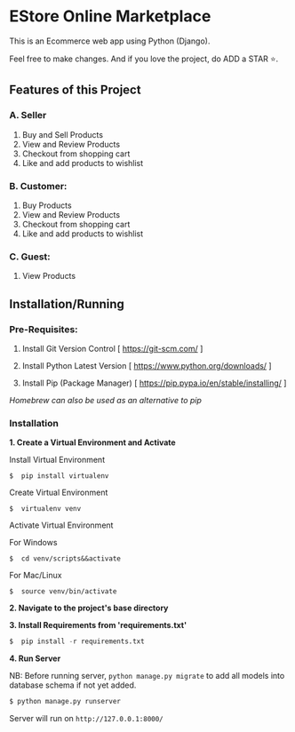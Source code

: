 # EStore Online Marketplace

This is an Ecommerce web app using Python (Django).

Feel free to make changes. And if you love the project, do ADD a STAR ⭐️.

## Features of this Project

### A. Seller

1. Buy and Sell Products
2. View and Review Products
3. Checkout from shopping cart
4. Like and add products to wishlist

### B. Customer:

1. Buy Products
2. View and Review Products
3. Checkout from shopping cart
4. Like and add products to wishlist

### C. Guest:

1. View Products


## Installation/Running

### Pre-Requisites:

1. Install Git Version Control
[ https://git-scm.com/ ]

2. Install Python Latest Version
[ https://www.python.org/downloads/ ]

3. Install Pip (Package Manager)
[ https://pip.pypa.io/en/stable/installing/ ]

*Homebrew can also be used as an alternative to pip*

### Installation

**1. Create a Virtual Environment and Activate**

Install Virtual Environment
```
$  pip install virtualenv
```

Create Virtual Environment

```
$  virtualenv venv
```

Activate Virtual Environment

For Windows
```
$  cd venv/scripts&&activate
```

For Mac/Linux
```
$  source venv/bin/activate
```

**2. Navigate to the project's base directory**

**3. Install Requirements from 'requirements.txt'**
```python
$  pip install -r requirements.txt
```


**4. Run Server**

NB: Before running server, `python manage.py migrate` to add all models into database schema if not yet added.

```python
$ python manage.py runserver
```
Server will run on `http://127.0.0.1:8000/`

